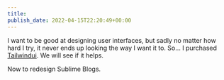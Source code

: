 ```yaml
---
title: 
publish_date: 2022-04-15T22:20:49+00:00
---
```


I want to be good at designing user interfaces, but sadly no matter how hard I try, it never ends up looking the way I want it to. So… I purchased [Tailwindui](https://tailwindui.com). We will see if it helps.

Now to redesign Sublime Blogs.
